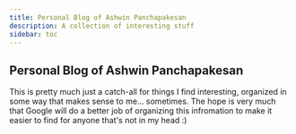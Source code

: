 ```yaml
---
title: Personal Blog of Ashwin Panchapakesan
description: A collection of interesting stuff
sidebar: toc
---
```


## Personal Blog of Ashwin Panchapakesan

This is pretty much just a catch-all for things I find interesting, organized in some way that makes sense to me... sometimes.
The hope is very much that Google will do a better job of organizing this infromation to make it easier to find for anyone that's not in my head :)
